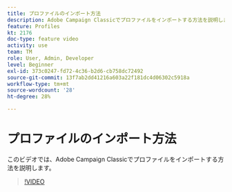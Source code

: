 ```yaml
---
title: プロファイルのインポート方法
description: Adobe Campaign Classicでプロファイルをインポートする方法を説明します
feature: Profiles
kt: 2176
doc-type: feature video
activity: use
team: TM
role: User, Admin, Developer
level: Beginner
exl-id: 373c0247-fd72-4c36-b2d6-cb758dc72492
source-git-commit: 13f7ab2dd41216a603a22f181dc4d06302c5918a
workflow-type: tm+mt
source-wordcount: '28'
ht-degree: 28%

---
```


# プロファイルのインポート方法

このビデオでは、Adobe Campaign Classicでプロファイルをインポートする方法を説明します。

>[!VIDEO](https://video.tv.adobe.com/v/25608?quality=12&learn=on)
